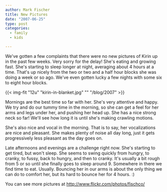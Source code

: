 ```yaml
---
author: Mark Fischer
title: New Pictures
date: "2007-06-25"
type: post
categories:
  - family
  - kids

---
```


We've gotten a few complaints that there were no new pictures of Kirin up in the past few weeks.  Very sorry for the delay!  She's eating and growing fast. She's starting to sleep longer at night, averaging about 4 hours at a time.  That's up nicely from the two or two and a half hour blocks she was doing a week or so ago.  We've even gotten lucky a few nights with some six to eight hour blocks. 

<!--more-->

{{< img-fit
    "12u" "kirin-in-blanket.jpg" ""
    "/blog/2007" >}}

Mornings are the best time so far with her.  She's very attentive and happy.  We try and do our tummy time in the morning, so she can get a feel for her arms and legs under her, and pushing her head up.  She has a nice strong neck so far!  We'll see how long it is until she's making crawling motions.

She's also nice and vocal in the morning.  That is to say, her vocalizations are nice and pleasant.  She makes plenty of noise all day long, just it gets progressively less pleasant as the day goes on.

Late afternoons and evenings are a challenge right now.  She's starting to get tired, but won't sleep.  She seems to swing quickly from hungry, to cranky, to fussy, back to hungry, and then to cranky. It's usually a bit rough from 5 or so until she finally goes to sleep around 9.  Somewhere in there we find time to eat.  Usually. Bouncing her in our arms is about the only thing we can do to comfort her, but its hard to bounce her for 4 hours.  :)  

You can see more pictures at <a href="http://www.flickr.com/photos/fischco/">http://www.flickr.com/photos/fischco/
